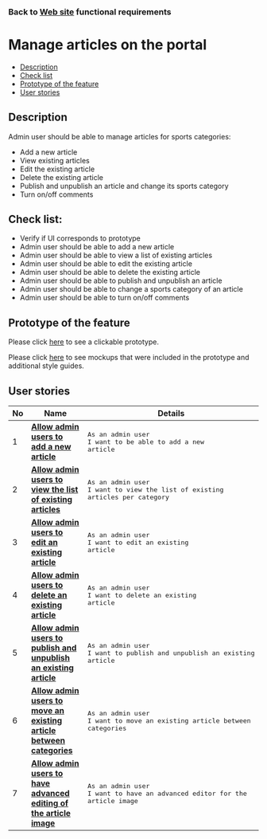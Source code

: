 ### Back to [Web site](../../#web-site) functional requirements

# Manage articles on the portal

- [Description](#description)
- [Check list](#check-list)
- [Prototype of the feature](#prototype-of-the-feature)
- [User stories](#user-stories)

## Description

Admin user should be able to manage articles for sports categories:
  - Add a new article
  - View existing articles
  - Edit the existing article
  - Delete the existing article
  - Publish and unpublish an article and change its sports category
  - Turn on/off comments

## Check list:

  - Verify if UI corresponds to prototype
  - Admin user should be able to add a new article
  - Admin user should be able to view a list of existing articles
  - Admin user should be able to edit the existing article
  - Admin user should be able to delete the existing article
  - Admin user should be able to publish and unpublish an article
  - Admin user should be able to change a sports category of an article
  - Admin user should be able to turn on/off comments

## Prototype of the feature

Please click [here](https://www.figma.com/proto/NCxW6Vl3GCsRUxds7yJEUh/Manage-Articles?node-id=6313%3A12981&viewport=-84%2C350%2C0.06816829741001129&scaling=min-zoom) to see a clickable prototype.

Please click [here](https://www.figma.com/file/NCxW6Vl3GCsRUxds7yJEUh/Manage-Articles?node-id=0%3A1073) to see mockups that were included in the prototype and additional style guides.

## User stories

No           |      Name     |   Details
------------ | ------------- | -------------
1 |[**Allow admin users to add a new article**](/products/sports_hub_portal/web_application_features/manage_articles/user_stories/add_new_article)|<pre>As an admin user<br>I want to be able to add a new article</pre>
2 |[**Allow admin users to view the list of existing articles**](/products/sports_hub_portal/web_application_features/manage_articles/user_stories/view_articles_list)|<pre>As an admin user<br>I want to view the list of existing articles per category</pre>
3 |[**Allow admin users to edit an existing article**](/products/sports_hub_portal/web_application_features/manage_articles/user_stories/edit_existing_article)|<pre>As an admin user<br>I want to edit an existing article</pre>
4 |[**Allow admin users to delete an existing article**](/products/sports_hub_portal/web_application_features/manage_articles/user_stories/delete_existing_article)|<pre>As an admin user<br>I want to delete an existing article</pre>
5 |[**Allow admin users to publish and unpublish an existing article**](/products/sports_hub_portal/web_application_features/manage_articles/user_stories/article_publish_unpublish)|<pre>As an admin user<br>I want to publish and unpublish an existing article</pre>
6 |[**Allow admin users to move an existing article between categories**](/products/sports_hub_portal/web_application_features/manage_articles/user_stories/move_article_between_categories)|<pre>As an admin user<br>I want to move an existing article between categories</pre>
7 |[**Allow admin users to have advanced editing of the article image**](/products/sports_hub_portal/web_application_features/manage_articles/user_stories/edit_article_image)|<pre>As an admin user<br>I want to have an advanced editor for the article image</pre>

